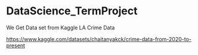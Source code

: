 # DataScience_TermProject

We Get Data set from Kaggle LA Crime Data

https://www.kaggle.com/datasets/chaitanyakck/crime-data-from-2020-to-present
